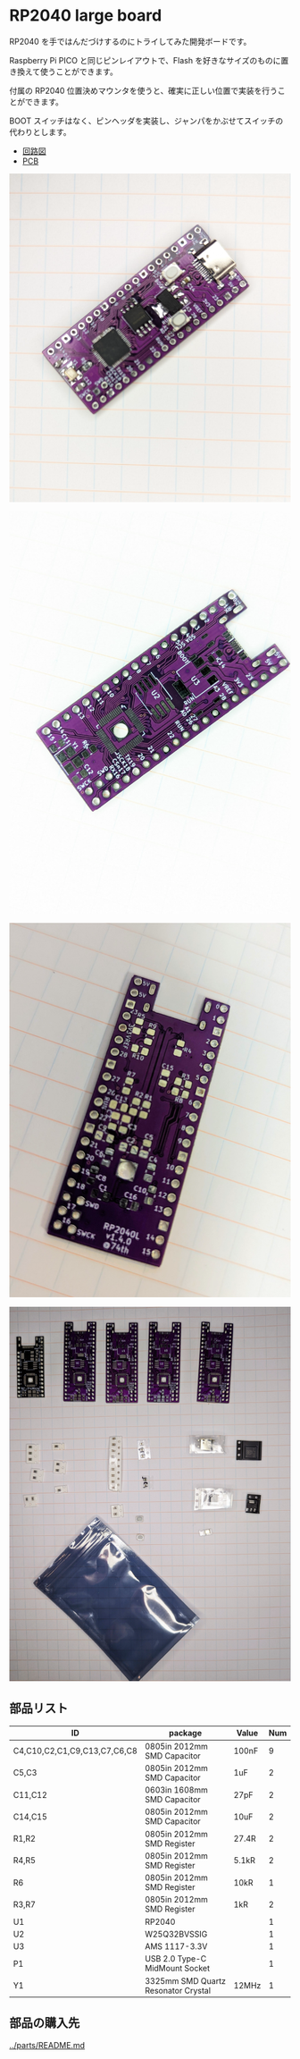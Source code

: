 # RP2040 large board

RP2040 を手ではんだづけするのにトライしてみた開発ボードです。

Raspberry Pi PICO と同じピンレイアウトで、Flash を好きなサイズのものに置き換えて使うことができます。

付属の RP2040 位置決めマウンタを使うと、確実に正しい位置で実装を行うことができます。

BOOT スイッチはなく、ピンヘッダを実装し、ジャンパをかぶせてスイッチの代わりとします。

- [回路図](./rp2040-large-semantics.pdf)
- [PCB](./rp2040-large-pcb.pdf)

![](./photo1.png)

![](./photo2.png)

![](./photo3.png)

![](./photo4.png)

## 部品リスト

| ID                           | package                             | Value | Num |
| ---------------------------- | ----------------------------------- | ----- | --- |
| C4,C10,C2,C1,C9,C13,C7,C6,C8 | 0805in 2012mm SMD Capacitor         | 100nF | 9   |
| C5,C3                        | 0805in 2012mm SMD Capacitor         | 1uF   | 2   |
| C11,C12                      | 0603in 1608mm SMD Capacitor         | 27pF  | 2   |
| C14,C15                      | 0805in 2012mm SMD Capacitor         | 10uF  | 2   |
| R1,R2                        | 0805in 2012mm SMD Register          | 27.4R | 2   |
| R4,R5                        | 0805in 2012mm SMD Register          | 5.1kR | 2   |
| R6                           | 0805in 2012mm SMD Register          | 10kR  | 1   |
| R3,R7                        | 0805in 2012mm SMD Register          | 1kR   | 2   |
| U1                           | RP2040                              |       | 1   |
| U2                           | W25Q32BVSSIG                        |       | 1   |
| U3                           | AMS 1117-3.3V                       |       | 1   |
| P1                           | USB 2.0 Type-C MidMount Socket      |       | 1   |
| Y1                           | 3325mm SMD Quartz Resonator Crystal | 12MHz | 1   |

## 部品の購入先

[../parts/README.md](../parts/README.md)

